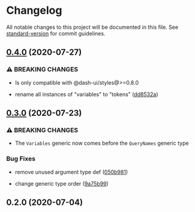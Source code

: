 # Changelog

All notable changes to this project will be documented in this file. See [standard-version](https://github.com/conventional-changelog/standard-version) for commit guidelines.

## [0.4.0](https://github.com/dash-ui/mq/compare/v0.3.0...v0.4.0) (2020-07-27)

### ⚠ BREAKING CHANGES

- Is only compatible with @dash-ui/styles@>=0.8.0

- rename all instances of "variables" to "tokens" ([dd8532a](https://github.com/dash-ui/mq/commit/dd8532a4aee8df7104616b3fbd22c378c97b12b5))

## [0.3.0](https://github.com/dash-ui/mq/compare/v0.2.0...v0.3.0) (2020-07-23)

### ⚠ BREAKING CHANGES

- The `Variables` generic now comes before the `QueryNames` generic type

### Bug Fixes

- remove unused argument type def ([050b981](https://github.com/dash-ui/mq/commit/050b981dda63a1cd09d7c9b8e853a2efc097b776))

* change generic type order ([9a75b99](https://github.com/dash-ui/mq/commit/9a75b994b7f312e72dc62737aa47bac55086a734))

## 0.2.0 (2020-07-04)
